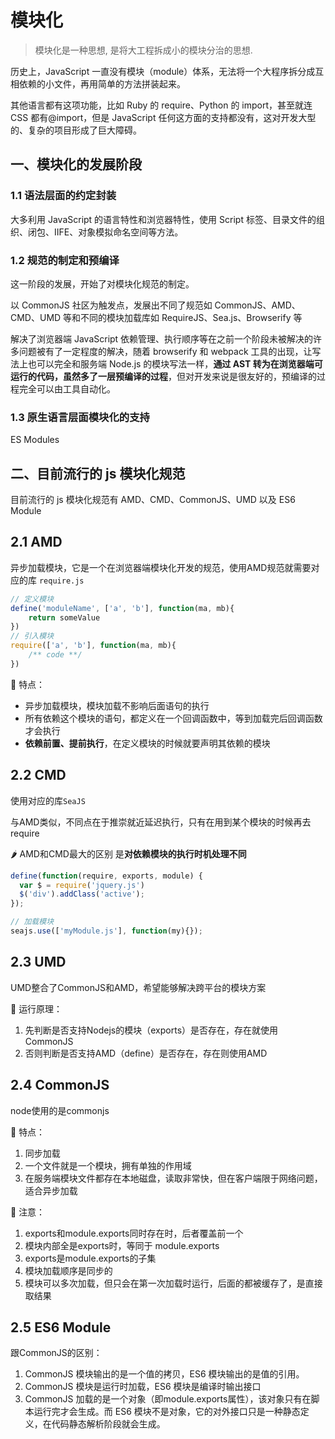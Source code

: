 # 模块化

> 模块化是一种思想, 是将大工程拆成小的模块分治的思想.

历史上，JavaScript 一直没有模块（module）体系，无法将一个大程序拆分成互相依赖的小文件，再用简单的方法拼装起来。

其他语言都有这项功能，比如 Ruby 的 require、Python 的 import，甚至就连 CSS 都有@import，但是 JavaScript 任何这方面的支持都没有，这对开发大型的、复杂的项目形成了巨大障碍。

## 一、模块化的发展阶段

### 1.1 语法层面的约定封装

大多利用 JavaScript 的语言特性和浏览器特性，使用 Script 标签、目录文件的组织、闭包、IIFE、对象模拟命名空间等方法。

### 1.2 规范的制定和预编译

这一阶段的发展，开始了对模块化规范的制定。

以 CommonJS 社区为触发点，发展出不同了规范如 CommonJS、AMD、CMD、UMD 等和不同的模块加载库如 RequireJS、Sea.js、Browserify 等

解决了浏览器端 JavaScript 依赖管理、执行顺序等在之前一个阶段未被解决的许多问题被有了一定程度的解决，随着 browserify 和 webpack 工具的出现，让写法上也可以完全和服务端 Node.js 的模块写法一样，**通过 AST 转为在浏览器端可运行的代码，虽然多了一层预编译的过程**，但对开发来说是很友好的，预编译的过程完全可以由工具自动化。

### 1.3 原生语言层面模块化的支持

ES Modules

## 二、目前流行的 js 模块化规范

目前流行的 js 模块化规范有 AMD、CMD、CommonJS、UMD 以及 ES6 Module

## 2.1 AMD
异步加载模块，它是一个在浏览器端模块化开发的规范，使用AMD规范就需要对应的库 `require.js`

```js
// 定义模块
define('moduleName', ['a', 'b'], function(ma, mb){
    return someValue
})
// 引入模块
require(['a', 'b'], function(ma, mb){
    /** code **/
})
```

🍎 特点：
+ 异步加载模块，模块加载不影响后面语句的执行
+ 所有依赖这个模块的语句，都定义在一个回调函数中，等到加载完后回调函数才会执行
+ **依赖前置、提前执行**，在定义模块的时候就要声明其依赖的模块


## 2.2 CMD
使用对应的库`SeaJS`

与AMD类似，不同点在于推崇就近延迟执行，只有在用到某个模块的时候再去require

🌶 AMD和CMD最大的区别 是**对依赖模块的执行时机处理不同**

```js
define(function(require, exports, module) {
  var $ = require('jquery.js')
  $('div').addClass('active');
});

// 加载模块
seajs.use(['myModule.js'], function(my){});
```
## 2.3 UMD
UMD整合了CommonJS和AMD，希望能够解决跨平台的模块方案

🍎 运行原理：
1. 先判断是否支持Nodejs的模块（exports）是否存在，存在就使用CommonJS
2. 否则判断是否支持AMD（define）是否存在，存在则使用AMD


## 2.4 CommonJS
node使用的是commonjs

🍎 特点：
1. 同步加载
2. 一个文件就是一个模块，拥有单独的作用域
3. 在服务端模块文件都存在本地磁盘，读取非常快，但在客户端限于网络问题，适合异步加载


🍆 注意：
1. exports和module.exports同时存在时，后者覆盖前一个
2. 模块内部全是exports时，等同于 module.exports
3. exports是module.exports的子集
4. 模块加载顺序是同步的
5. 模块可以多次加载，但只会在第一次加载时运行，后面的都被缓存了，是直接取结果

## 2.5 ES6 Module

跟CommonJS的区别：
1. CommonJS 模块输出的是一个值的拷贝，ES6 模块输出的是值的引用。
2. CommonJS 模块是运行时加载，ES6 模块是编译时输出接口
3. CommonJS 加载的是一个对象（即module.exports属性），该对象只有在脚本运行完才会生成。而 ES6 模块不是对象，它的对外接口只是一种静态定义，在代码静态解析阶段就会生成。

